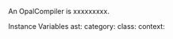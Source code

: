 An OpalCompiler is xxxxxxxxx.Instance Variables	ast:		<Object>	category:		<Object>	class:		<Object>	context:		<Object>	failBlock:		<Object>	logged:		<Object>	noPattern:		<Object>	parser:		<Object>	receiver:		<Object>	requestor:		<Object>	source:		<Object>ast	- xxxxxcategory	- xxxxxclass	- xxxxxcontext	- xxxxxfailBlock	- xxxxxlogged	- xxxxxnoPattern	- xxxxxparser	- xxxxxreceiver	- xxxxxrequestor	- xxxxxsource	- xxxxx